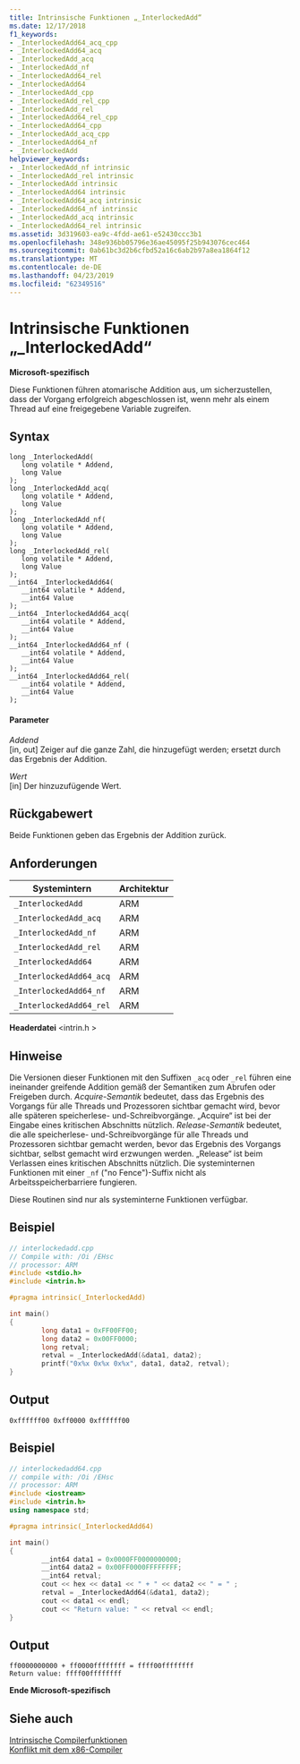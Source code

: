 ```yaml
---
title: Intrinsische Funktionen „_InterlockedAdd“
ms.date: 12/17/2018
f1_keywords:
- _InterlockedAdd64_acq_cpp
- _InterlockedAdd64_acq
- _InterlockedAdd_acq
- _InterlockedAdd_nf
- _InterlockedAdd64_rel
- _InterlockedAdd64
- _InterlockedAdd_cpp
- _InterlockedAdd_rel_cpp
- _InterlockedAdd_rel
- _InterlockedAdd64_rel_cpp
- _InterlockedAdd64_cpp
- _InterlockedAdd_acq_cpp
- _InterlockedAdd64_nf
- _InterlockedAdd
helpviewer_keywords:
- _InterlockedAdd_nf intrinsic
- _InterlockedAdd_rel intrinsic
- _InterlockedAdd intrinsic
- _InterlockedAdd64 intrinsic
- _InterlockedAdd64_acq intrinsic
- _InterlockedAdd64_nf intrinsic
- _InterlockedAdd_acq intrinsic
- _InterlockedAdd64_rel intrinsic
ms.assetid: 3d319603-ea9c-4fdd-ae61-e52430ccc3b1
ms.openlocfilehash: 348e936bb05796e36ae45095f25b943076cec464
ms.sourcegitcommit: 0ab61bc3d2b6cfbd52a16c6ab2b97a8ea1864f12
ms.translationtype: MT
ms.contentlocale: de-DE
ms.lasthandoff: 04/23/2019
ms.locfileid: "62349516"
---
```

# <a name="interlockedadd-intrinsic-functions"></a>Intrinsische Funktionen „_InterlockedAdd“

**Microsoft-spezifisch**

Diese Funktionen führen atomarische Addition aus, um sicherzustellen, dass der Vorgang erfolgreich abgeschlossen ist, wenn mehr als einem Thread auf eine freigegebene Variable zugreifen.

## <a name="syntax"></a>Syntax

```
long _InterlockedAdd(
   long volatile * Addend,
   long Value
);
long _InterlockedAdd_acq(
   long volatile * Addend,
   long Value
);
long _InterlockedAdd_nf(
   long volatile * Addend,
   long Value
);
long _InterlockedAdd_rel(
   long volatile * Addend,
   long Value
);
__int64 _InterlockedAdd64(
   __int64 volatile * Addend,
   __int64 Value
);
__int64 _InterlockedAdd64_acq(
   __int64 volatile * Addend,
   __int64 Value
);
__int64 _InterlockedAdd64_nf (
   __int64 volatile * Addend,
   __int64 Value
);
__int64 _InterlockedAdd64_rel(
   __int64 volatile * Addend,
   __int64 Value
);
```

#### <a name="parameters"></a>Parameter

*Addend*<br/>
[in, out] Zeiger auf die ganze Zahl, die hinzugefügt werden; ersetzt durch das Ergebnis der Addition.

*Wert*<br/>
[in] Der hinzuzufügende Wert.

## <a name="return-value"></a>Rückgabewert

Beide Funktionen geben das Ergebnis der Addition zurück.

## <a name="requirements"></a>Anforderungen

|Systemintern|Architektur|
|---------------|------------------|
|`_InterlockedAdd`|ARM|
|`_InterlockedAdd_acq`|ARM|
|`_InterlockedAdd_nf`|ARM|
|`_InterlockedAdd_rel`|ARM|
|`_InterlockedAdd64`|ARM|
|`_InterlockedAdd64_acq`|ARM|
|`_InterlockedAdd64_nf`|ARM|
|`_InterlockedAdd64_rel`|ARM|

**Headerdatei** \<intrin.h >

## <a name="remarks"></a>Hinweise

Die Versionen dieser Funktionen mit den Suffixen `_acq` oder `_rel` führen eine ineinander greifende Addition gemäß der Semantiken zum Abrufen oder Freigeben durch. *Acquire-Semantik* bedeutet, dass das Ergebnis des Vorgangs für alle Threads und Prozessoren sichtbar gemacht wird, bevor alle späteren speicherlese- und-Schreibvorgänge. „Acquire“ ist bei der Eingabe eines kritischen Abschnitts nützlich. *Release-Semantik* bedeutet, die alle speicherlese- und-Schreibvorgänge für alle Threads und Prozessoren sichtbar gemacht werden, bevor das Ergebnis des Vorgangs sichtbar, selbst gemacht wird erzwungen werden. „Release“ ist beim Verlassen eines kritischen Abschnitts nützlich. Die systeminternen Funktionen mit einer `_nf` ("no Fence")-Suffix nicht als Arbeitsspeicherbarriere fungieren.

Diese Routinen sind nur als systeminterne Funktionen verfügbar.

## <a name="example"></a>Beispiel

```cpp
// interlockedadd.cpp
// Compile with: /Oi /EHsc
// processor: ARM
#include <stdio.h>
#include <intrin.h>

#pragma intrinsic(_InterlockedAdd)

int main()
{
        long data1 = 0xFF00FF00;
        long data2 = 0x00FF0000;
        long retval;
        retval = _InterlockedAdd(&data1, data2);
        printf("0x%x 0x%x 0x%x", data1, data2, retval);
}
```

## <a name="output"></a>Output

```Output
0xffffff00 0xff0000 0xffffff00
```

## <a name="example"></a>Beispiel

```cpp
// interlockedadd64.cpp
// compile with: /Oi /EHsc
// processor: ARM
#include <iostream>
#include <intrin.h>
using namespace std;

#pragma intrinsic(_InterlockedAdd64)

int main()
{
        __int64 data1 = 0x0000FF0000000000;
        __int64 data2 = 0x00FF0000FFFFFFFF;
        __int64 retval;
        cout << hex << data1 << " + " << data2 << " = " ;
        retval = _InterlockedAdd64(&data1, data2);
        cout << data1 << endl;
        cout << "Return value: " << retval << endl;
}
```

## <a name="output"></a>Output

```Output
ff0000000000 + ff0000ffffffff = ffff00ffffffff
Return value: ffff00ffffffff
```

**Ende Microsoft-spezifisch**

## <a name="see-also"></a>Siehe auch

[Intrinsische Compilerfunktionen](../intrinsics/compiler-intrinsics.md)<br/>
[Konflikt mit dem x86-Compiler](../build/x64-software-conventions.md#conflicts-with-the-x86-compiler)